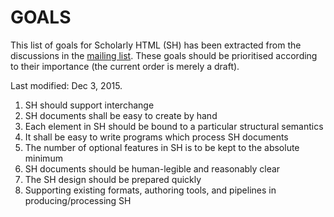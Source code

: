 # GOALS

This list of goals for Scholarly HTML (SH) has been extracted from the discussions in the [mailing list](https://lists.w3.org/Archives/Public/public-scholarlyhtml/). These goals should be prioritised according to their importance (the current order is merely a draft).

Last modified: Dec 3, 2015.

1. SH should support interchange
1. SH documents shall be easy to create by hand
1. Each element in SH should be bound to a particular structural semantics
1. It shall be easy to write programs which process SH documents
1. The number of optional features in SH is to be kept to the absolute minimum
1. SH documents should be human-legible and reasonably clear
1. The SH design should be prepared quickly
1. Supporting existing formats, authoring tools, and pipelines in producing/processing SH